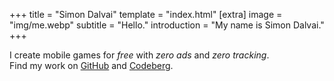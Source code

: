 +++
title = "Simon Dalvai"
template = "index.html"
[extra]
image = "img/me.webp"
subtitle = "Hello."
introduction = "My name is Simon Dalvai."
+++

I create mobile games for *free* with *zero ads* and *zero tracking*.  
Find my work on [GitHub](https://github.com/dulvui) and [Codeberg](https://codeberg.org/dulvui).